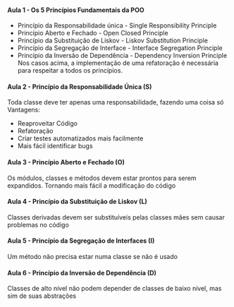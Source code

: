 #### Aula 1 - Os 5 Princípios Fundamentais da POO
- Princípio da Responsabilidade única - Single Responsibility Principle
- Princípio Aberto e Fechado - Open Closed Principle
- Princípio da Substituição de Liskov - Liskov Substitution Principle
- Princípio da Segregação de Interface - Interface Segregation Principle
- Princípio da Inversão de Dependência - Dependency Inversion Principle
Nos casos acima, a implementação de uma refatoração é necessária para respeitar a todos os princípios.
#### Aula 2 - Princípio da Responsabilidade Única (S)
Toda classe deve ter apenas uma responsabilidade, fazendo uma coisa só
Vantagens:
- Reaproveitar Código
- Refatoração
- Criar testes automatizados mais facilmente
- Mais fácil identificar bugs

#### Aula 3 - Princípio Aberto e Fechado (O)
Os módulos, classes e métodos devem estar prontos para serem expandidos. Tornando mais fácil a modificação do código
#### Aula 4 - Princípio da Substituição de Liskov (L)
Classes derivadas devem ser substituíveis pelas classes mães sem causar problemas no código

#### Aula 5 - Princípio da Segregação de Interfaces (I)
Um método não precisa estar numa classe se não é usado

#### Aula 6 - Princípio da Inversão de Dependência (D)
Classes de alto nível não podem depender de classes de baixo nível, mas sim de suas abstrações